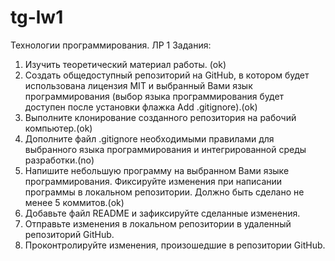 # tg-lw1
Технологии программирования. ЛР 1
Задания:
1. Изучить теоретический материал работы. (ok)
2. Создать общедоступный репозиторий на GitHub, в котором будет использована
лицензия MIT и выбранный Вами язык программирования (выбор языка
программирования будет доступен после установки флажка Add .gitignore).(ok)
3. Выполните клонирование созданного репозитория на рабочий компьютер.(ok)
4. Дополните файл .gitignore необходимыми правилами для выбранного языка
программирования и интегрированной среды разработки.(no)
5. Напишите небольшую программу на выбранном Вами языке программирования.
Фиксируйте изменения при написании программы в локальном репозитории. Должно
быть сделано не менее 5 коммитов.(ok)
6. Добавьте файл README и зафиксируйте сделанные изменения.
7. Отправьте изменения в локальном репозитории в удаленный репозиторий GitHub.
8. Проконтролируйте изменения, произошедшие в репозитории GitHub.